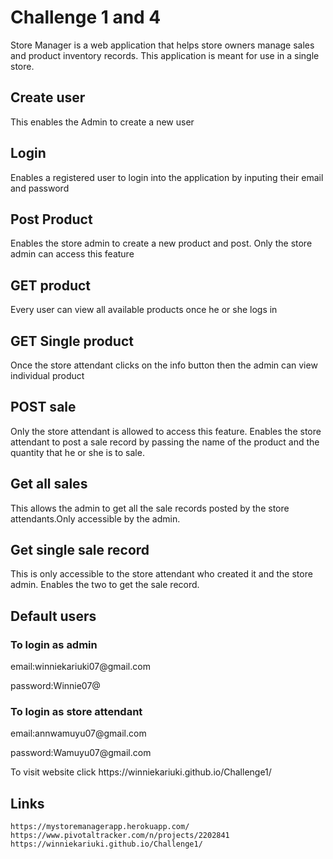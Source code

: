 # Challenge 1 and 4
Store Manager is a web application that helps store owners manage sales and product inventory records. This application is meant for use in a single store.
<h2>Create user</h2>
<p>This enables the Admin to create a new user</p>

<h2>Login</h2>
<p>Enables a registered user to login into the application by inputing their email and password</p>
<h2>Post Product </h2>
<p>Enables the store admin to create a new product and post.
Only the store admin can access this feature</p>
<h2>GET product</h2>
<p>Every user can view all available products once he or she logs in</p>
<h2>GET Single product</h2>
<p>Once the store attendant clicks on the info button then the admin can view individual product</p>
<h2>POST sale </h2>
<p>Only the store attendant is allowed to access this feature.
Enables the store attendant to post a sale record by passing the name of the product and the quantity that he or she is to sale.</p>
<h2>Get all sales </h2>
<p>This allows the admin to get all the sale records posted
by the store attendants.Only accessible by the admin.
</p>
<h2>Get single sale record </h2>
<P>This is  only accessible to the store attendant who created it and the store admin.
Enables the two to get the sale record.
</p>

<div>
  <h2>Default users</h2>
  <h3>To login as admin</h3>
  <p>email:winniekariuki07@gmail.com</p>
  <p>password:Winnie07@</p>
  <h3>To login as store attendant</h3>
  <p>email:annwamuyu07@gmail.com</p>
  <p>password:Wamuyu07@gmail.com</p>
  <p>To visit website click  https://winniekariuki.github.io/Challenge1/ </p>
  <h2>Links</h2>
 
    https://mystoremanagerapp.herokuapp.com/
    https://www.pivotaltracker.com/n/projects/2202841
    https://winniekariuki.github.io/Challenge1/
  
</div>

